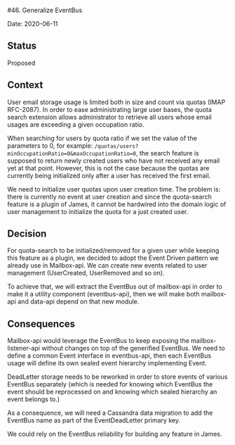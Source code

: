 #46. Generalize EventBus

Date: 2020-06-11

## Status

Proposed

## Context

User email storage usage is limited both in size and count via quotas (IMAP RFC-2087). In order to ease administrating large user bases, the quota search extension allows administrator
to retrieve all users whose email usages are exceeding a given occupation ratio.

When searching for users by quota ratio if we set the value of the parameters to 0, for example: `/quotas/users?minOccupationRatio=0&maxOccupationRatio=0`, the search feature is supposed to return newly created users
who have not received any email yet at that point. However, this is not the case because the quotas are currently being initialized only after
a user has received the first email.

We need to initialize user quotas upon user creation time. The problem is: there is currently no event at user creation 
and since the quota-search feature is a plugin of James, it cannot be hardwired into the domain logic of user management to initialize the quota for a just created user.

## Decision

For quota-search to be initialized/removed for a given user while keeping this feature as a plugin, we decided to adopt the Event Driven pattern we already use in Mailbox-api. 
We can create new events related to user management (UserCreated, UserRemoved and so on).

To achieve that, we will extract the EventBus out of mailbox-api in order to make it a utility component (eventbus-api), then we will make both mailbox-api and data-api depend on that new module. 

## Consequences

Mailbox-api would leverage the EventBus to keep exposing the mailbox-listener-api without changes on top of the generified EventBus. We need to define a common Event interface in eventbus-api, 
then each EventBus usage will define its own sealed event hierarchy implementing Event.

DeadLetter storage needs to be reworked in order to store events of various EventBus separately (which is needed for knowing which EventBus the event should be reprocessed on 
and knowing which sealed hierarchy an event belongs to.)

As a consequence, we will need a Cassandra data migration to add the EventBus name as part of the EventDeadLetter primary key. 

We could rely on the EventBus reliability for building any feature in James.